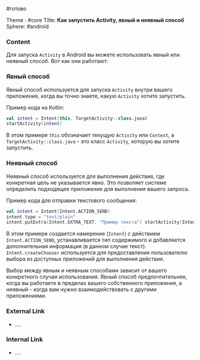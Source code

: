 #готово 

Theme : #core 
Title: **Как запустить Activity, явный и неявный способ**
Sphere: #android 

### Content

Для запуска `Activity` в Android вы можете использовать явный или неявный способ. Вот как они работают:

### Явный способ

Явный способ используется для запуска `Activity` внутри вашего приложения, когда вы точно знаете, какую `Activity` хотите запустить.

Пример кода на Kotlin:

```kotlin
val intent = Intent(this, TargetActivity::class.java) 
startActivity(intent)
```

В этом примере `this` обозначает текущую `Activity` или `Context`, а `TargetActivity::class.java` - это класс `Activity`, которую вы хотите запустить.

### Неявный способ

Неявный способ используется для выполнения действия, где конкретная цель не указывается явно. Это позволяет системе определить подходящее приложение для выполнения вашего запроса.

Пример кода для отправки текстового сообщения:

```kotlin
val intent = Intent(Intent.ACTION_SEND) 
intent.type = "text/plain" 
intent.putExtra(Intent.EXTRA_TEXT, "Пример текста") startActivity(Intent.createChooser(intent, "Выберите приложение"))
```


В этом примере создается намерение (`Intent`) с действием `Intent.ACTION_SEND`, устанавливается тип содержимого и добавляется дополнительная информация (в данном случае текст). `Intent.createChooser` используется для предоставления пользователю выбора из доступных приложений для выполнения действия.

Выбор между явным и неявным способами зависит от вашего конкретного случая использования. Явный способ предпочтительнее, когда вы работаете в пределах вашего собственного приложения, а неявный - когда вам нужно взаимодействовать с другими приложениями.

### External Link

- ....

### Internal Link

- ....